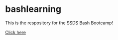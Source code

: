 # bashlearning

This is the respository for the SSDS Bash Bootcamp!

[Click here](https://www.amazon.com/Retriever-Puppies-Calendar-Bright-Day/dp/B09PQNHKBB/ref=asc_df_B09PQNHKBB/?tag=hyprod-20&linkCode=df0&hvadid=598358753267&hvpos=&hvnetw=g&hvrand=6058275667861591941&hvpone=&hvptwo=&hvqmt=&hvdev=c&hvdvcmdl=&hvlocint=&hvlocphy=1014301&hvtargid=pla-1764858260595&psc=1)

